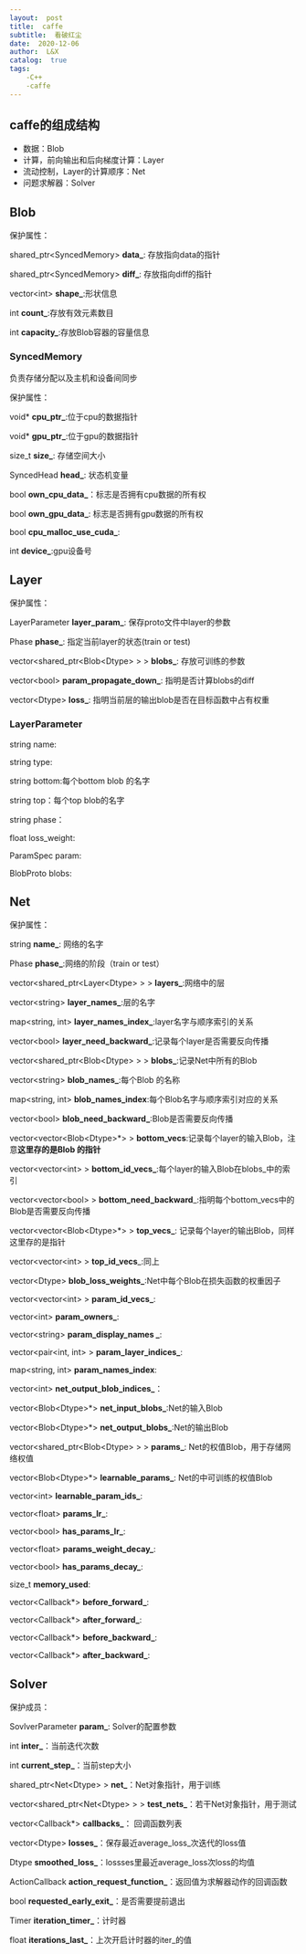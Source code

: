 ```yaml
---
layout:  post
title:  caffe
subtitle:  看破红尘
date:  2020-12-06
author:  L&X
catalog:  true
tags:
    -C++
	-caffe
---
```


## caffe的组成结构

* 数据：Blob
* 计算，前向输出和后向梯度计算：Layer
* 流动控制，Layer的计算顺序：Net
* 问题求解器：Solver

## Blob

保护属性：

shared_ptr\<SyncedMemory>  **data_**: 存放指向data的指针

shared_ptr\<SyncedMemory> **diff_**: 存放指向diff的指针

vector\<int> **shape_**:形状信息

int **count_**:存放有效元素数目

int **capacity_**:存放Blob容器的容量信息

### SyncedMemory

负责存储分配以及主机和设备间同步

保护属性：

void* **cpu_ptr_**:位于cpu的数据指针

void* **gpu_ptr_**:位于gpu的数据指针

size_t **size_**: 存储空间大小

SyncedHead **head_**: 状态机变量

bool **own_cpu_data_**：标志是否拥有cpu数据的所有权 

bool **own_gpu_data_**: 标志是否拥有gpu数据的所有权

bool **cpu_malloc_use_cuda_**:

int **device_**:gpu设备号

## Layer

保护属性：

LayerParameter **layer_param_**: 保存proto文件中layer的参数

Phase **phase_**: 指定当前layer的状态(train or test)

vector<shared_ptr<Blob\<Dtype> > > **blobs_**: 存放可训练的参数

vector\<bool> **param_propagate_down_**: 指明是否计算blobs的diff

vector\<Dtype> **loss_**: 指明当前层的输出blob是否在目标函数中占有权重

### LayerParameter

string name:

string type:

string bottom:每个bottom  blob 的名字

string top：每个top blob的名字

string phase：

float loss_weight:

ParamSpec param:

BlobProto blobs:

## Net 

保护属性：

string **name_**: 网络的名字

Phase **phase_**:网络的阶段（train or test）

vector<shared_ptr<Layer\<Dtype> > > **layers_**:网络中的层

vector\<string> **layer_names_**:层的名字

map<string, int> **layer_names_index_**:layer名字与顺序索引的关系

vector\<bool> **layer_need_backward_**:记录每个layer是否需要反向传播

vector<shared_ptr<Blob\<Dtype> > > **blobs_**:记录Net中所有的Blob

vector\<string> **blob_names_**:每个Blob 的名称

map<string, int> **blob_names_index**:每个Blob名字与顺序索引对应的关系

vector\<bool> **blob_need_backward_**:Blob是否需要反向传播

vector<vector<Blob\<Dtype>*> > **bottom_vecs**:记录每个layer的输入Blob，注意**这里存的是Blob 的指针**

vector<vector\<int> > **bottom_id_vecs_**:每个layer的输入Blob在blobs_中的索引

vector<vector\<bool> > **bottom_need_backward**_:指明每个bottom_vecs中的Blob是否需要反向传播

vector<vector<Blob\<Dtype>\*> > **top_vecs_**: 记录每个layer的输出Blob，同样这里存的是指针

vector<vector\<int> > **top_id_vecs**_:同上

vector\<Dtype> **blob_loss_weights_**:Net中每个Blob在损失函数的权重因子

vector<vector\<int> > **param_id_vecs_**:

vector\<int> **param_owners_**:

vector\<string> **param_display_names _**:

vector<pair<int, int> > **param_layer_indices_**:

map<string, int> **param_names_index**: 

vector\<int> **net_output_blob_indices_**：

vector<Blob\<Dtype>*> **net_input_blobs_**:Net的输入Blob

vector<Blob\<Dtype>*> **net_output_blobs_**:Net的输出Blob

vector<shared_ptr<Blob\<Dtype> > > **params_**: Net的权值Blob，用于存储网络权值

vector<Blob\<Dtype>*> **learnable_params_**: Net的中可训练的权值Blob

vector\<int> **learnable_param_ids_**:

vector\<float> **params_lr_**:

vector\<bool> **has_params_lr_**:

vector\<float> **params_weight_decay_**:

vector\<bool> **has_params_decay_**:

size_t **memory_used**:

vector<Callback*> **before_forward_**:

vector<Callback*> **after_forward_**:

vector<Callback*> **before_backward_**:

vector<Callback*> **after_backward_**:

## Solver

保护成员：

SovlverParameter **param_**: Solver的配置参数

int **inter_**：当前迭代次数

int **current_step_**：当前step大小

shared_ptr<Net\<Dtype> > **net_**：Net对象指针，用于训练

vector<shared_ptr<Net\<Dtype> > > **test_nets_**：若干Net对象指针，用于测试

vector<Callback*> **callbacks_**： 回调函数列表

vector\<Dtype> **losses_**：保存最近average_loss_次迭代的loss值

Dtype **smoothed_loss_**：lossses里最近average_loss次loss的均值

ActionCallback **action_request_function_**：返回值为求解器动作的回调函数

bool **requested_early_exit_**：是否需要提前退出

Timer **iteration_timer_**：计时器

float **iterations_last_**：上次开启计时器的iter_的值

